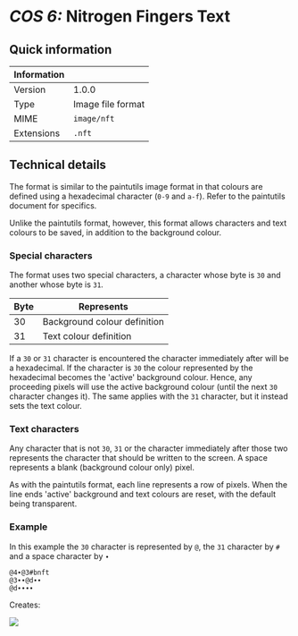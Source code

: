 # *COS 6:* Nitrogen Fingers Text

## Quick information
| Information |                           |
| ----------- | ------------------------- |
| Version     | 1.0.0                     |
| Type        | Image file format         |
| MIME        | `image/nft`               |
| Extensions  | `.nft`                    |

## Technical details
The format is similar to the paintutils image format in that colours are defined using a hexadecimal character (`0-9`
and `a-f`). Refer to the paintutils document for specifics.

Unlike the paintutils format, however, this format allows characters and text colours to be saved, in addition to the
background colour.

### Special characters
The format uses two special characters, a character whose byte is `30` and another whose byte is `31`.


| Byte | Represents |
| ---- | ---------- |
|  30  | Background colour definition |
|  31  | Text colour definition |

If a `30` or `31` character is encountered the character immediately after will be a hexadecimal. If the character is
`30` the colour represented by the hexadecimal becomes the 'active' background colour. Hence, any proceeding pixels will
use the active background colour (until the next `30` character changes it). The same applies with the `31` character,
but it instead sets the text colour.

### Text characters
Any character that is not `30`, `31` or the character immediately after those two represents the character that should
be written to the screen. A space represents a blank (background colour only) pixel.

As with the paintutils format, each line represents a row of pixels. When the line ends 'active' background and text
colours are reset, with the default being transparent.

### Example
In this example the `30` character is represented by `@`, the `31` character by `#` and a space character by `∙`

```
@4∙@3#bnft
@3∙∙@d∙∙
@d∙∙∙∙
```

Creates:

![](http://puu.sh/msRVj/9568be9c0b.png)
